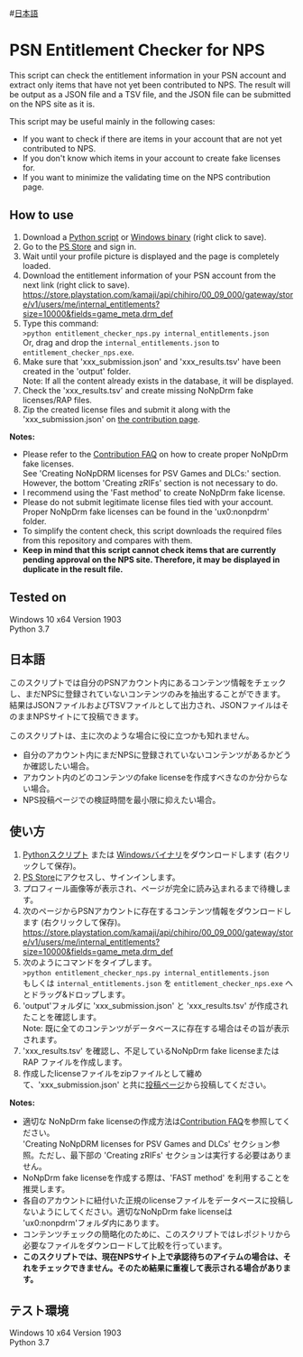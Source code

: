 \#[日本語](https://github.com/1jtp8sobiu/entitlement_checker_nps#%E6%97%A5%E6%9C%AC%E8%AA%9E)

# PSN Entitlement Checker for NPS
This script can check the entitlement information in your PSN account and extract only items that have not yet been contributed to NPS.
The result will be output as a JSON file and a TSV file, and the JSON file can be submitted on the NPS site as it is.  
  
This script may be useful mainly in the following cases:
- If you want to check if there are items in your account that are not yet contributed to NPS.
- If you don't know which items in your account to create fake licenses for.
- If you want to minimize the validating time on the NPS contribution page.

## How to use
1. Download a [Python script](https://raw.githubusercontent.com/1jtp8sobiu/entitlement_checker_nps/master/entitlement_checker_nps.py) or [Windows binary](https://raw.githubusercontent.com/1jtp8sobiu/entitlement_checker_nps/master/entitlement_checker_nps.exe) (right click to save).
2. Go to the [PS Store](https://store.playstation.com/) and sign in.
3. Wait until your profile picture is displayed and the page is completely loaded.
4. Download the entitlement information of your PSN account from the next link (right click to save).  
https://store.playstation.com/kamaji/api/chihiro/00_09_000/gateway/store/v1/users/me/internal_entitlements?size=10000&fields=game_meta,drm_def
5. Type this command:  
`>python entitlement_checker_nps.py internal_entitlements.json`  
Or, drag and drop the `internal_entitlements.json` to `entitlement_checker_nps.exe`.
6. Make sure that 'xxx_submission.json' and 'xxx_results.tsv' have been created in the 'output' folder.  
Note: If all the content already exists in the database, it will be displayed.
7. Check the 'xxx_results.tsv' and create missing NoNpDrm fake licenses/RAP files.
8. Zip the created license files and submit it along with the 'xxx_submission.json' on [the contribution page](https://nopaystation.com/contribute/batch).

**Notes:**
- Please refer to the [Contribution FAQ](https://nopaystation.com/faq) on how to create proper NoNpDrm fake licenses.  
See 'Creating NoNpDRM licenses for PSV Games and DLCs:' section. However, the bottom 'Creating zRIFs' section is not necessary to do.
- I recommend using the 'Fast method' to create NoNpDrm fake license.
- Please do not submit legitimate license files tied with your account. Proper NoNpDrm fake licenses can be found in the 'ux0:nonpdrm' folder.
- To simplify the content check, this script downloads the required files from this repository and compares with them.
- **Keep in mind that this script cannot check items that are currently pending approval on the NPS site. Therefore, it may be displayed in duplicate in the result file.**

## Tested on
Windows 10 x64 Version 1903  
Python 3.7

## 日本語
このスクリプトでは自分のPSNアカウント内にあるコンテンツ情報をチェックし、まだNPSに登録されていないコンテンツのみを抽出することができます。
結果はJSONファイルおよびTSVファイルとして出力され、JSONファイルはそのままNPSサイトにて投稿できます。

このスクリプトは、主に次のような場合に役に立つかも知れません。
- 自分のアカウント内にまだNPSに登録されていないコンテンツがあるかどうか確認したい場合。
- アカウント内のどのコンテンツのfake licenseを作成すべきなのか分からない場合。
- NPS投稿ページでの検証時間を最小限に抑えたい場合。

## 使い方
1. [Pythonスクリプト](https://raw.githubusercontent.com/1jtp8sobiu/entitlement_checker_nps/master/entitlement_checker_nps.py) または [Windowsバイナリ](https://raw.githubusercontent.com/1jtp8sobiu/entitlement_checker_nps/master/entitlement_checker_nps.exe)をダウンロードします (右クリックして保存)。
2. [PS Store](https://store.playstation.com/)にアクセスし、サインインします。
3. プロフィール画像等が表示され、ページが完全に読み込まれるまで待機します。
4. 次のページからPSNアカウントに存在するコンテンツ情報をダウンロードします (右クリックして保存)。  
https://store.playstation.com/kamaji/api/chihiro/00_09_000/gateway/store/v1/users/me/internal_entitlements?size=10000&fields=game_meta,drm_def
5. 次のようにコマンドをタイプします。  
`>python entitlement_checker_nps.py internal_entitlements.json`  
もしくは `internal_entitlements.json` を `entitlement_checker_nps.exe` へとドラッグ&ドロップします。
6. 'output'フォルダに 'xxx_submission.json' と 'xxx_results.tsv' が作成されたことを確認します。  
Note: 既に全てのコンテンツがデータベースに存在する場合はその旨が表示されます。
7. 'xxx_results.tsv' を確認し、不足しているNoNpDrm fake licenseまたはRAP ファイルを作成します。
8. 作成したlicenseファイルをzipファイルとして纏めて、'xxx_submission.json' と共に[投稿ページ](https://nopaystation.com/contribute/batch)から投稿してください。

**Notes:**
- 適切な NoNpDrm fake licenseの作成方法は[Contribution FAQ](https://nopaystation.com/faq)を参照してください。  
'Creating NoNpDRM licenses for PSV Games and DLCs' セクション参照。ただし、最下部の 'Creating zRIFs' セクションは実行する必要はありません。
- NoNpDrm fake licenseを作成する際は、'FAST method' を利用することを推奨します。
- 各自のアカウントに紐付いた正規のlicenseファイルをデータベースに投稿しないようにしてください。適切なNoNpDrm fake licenseは 'ux0:nonpdrm'フォルダ内にあります。
- コンテンツチェックの簡略化のために、このスクリプトではレポジトリから必要なファイルをダウンロードして比較を行っています。
- **このスクリプトでは、現在NPSサイト上で承認待ちのアイテムの場合は、それをチェックできません。そのため結果に重複して表示される場合があります。**

## テスト環境
Windows 10 x64 Version 1903  
Python 3.7

